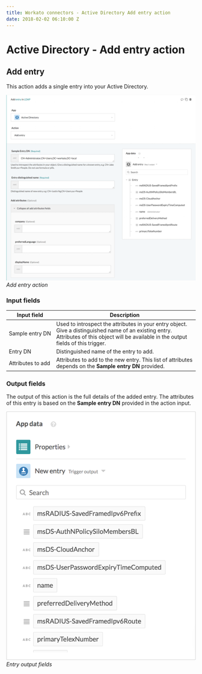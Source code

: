 ```yaml
---
title: Workato connectors - Active Directory Add entry action
date: 2018-02-02 06:10:00 Z
---
```


# Active Directory - Add entry action

## Add entry
This action adds a single entry into your Active Directory.

![Add entry action](/assets/images/active_directory/add_entry.png)
*Add entry action*

### Input fields

<table class="unchanged rich-diff-level-one">
  <thead>
    <tr>
        <th width='25%'>Input field</th>
        <th>Description</th>
    </tr>
  </thead>
  <tbody>
    <tr>
      <td>Sample entry DN</td>
      <td>
        Used to introspect the attributes in your entry object. Give a distinguished name of an existing entry. Attributes of this object will be available in the output fields of this trigger.
      </td>
    </tr>
    <tr>
      <td>Entry DN</td>
      <td>
        Distinguished name of the entry to add.
      </td>
    </tr>
    <tr>
      <td>Attributes to add</td>
      <td>
        Attributes to add to the new entry. This list of attributes depends on the <b>Sample entry DN</b> provided.
      </td>
    </tr>
  </tbody>
</table>

### Output fields
The output of this action is the full details of the added entry. The attributes of this entry is based on the **Sample entry DN** provided in the action input.

![Entry output fields](/assets/images/active_directory/entry_output_schema.png)
*Entry output fields*

